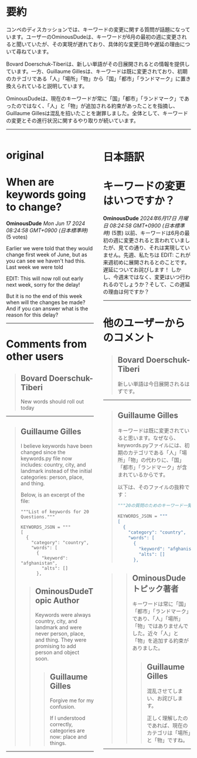 # 要約 
コンペのディスカッションでは、キーワードの変更に関する質問が話題になっています。ユーザーのOminousDudeは、キーワードが6月の最初の週に変更されると聞いていたが、その実現が遅れており、具体的な変更日時や遅延の理由について尋ねています。

Bovard Doerschuk-Tiberiは、新しい単語がその日展開されるとの情報を提供しています。一方、Guillaume Gillesは、キーワードは既に変更されており、初期のカテゴリである「人」「場所」「物」から「国」「都市」「ランドマーク」に置き換えられていると説明しています。

OminousDudeは、現在のキーワードが常に「国」「都市」「ランドマーク」であったのではなく、「人」と「物」が追加される約束があったことを指摘し、Guillaume Gillesは混乱を招いたことを謝罪しました。全体として、キーワードの変更とその進行状況に関するやり取りが続いています。

---


<style>
.column-left{
  float: left;
  width: 47.5%;
  text-align: left;
}
.column-right{
  float: right;
  width: 47.5%;
  text-align: left;
}
.column-one{
  float: left;
  width: 100%;
  text-align: left;
}
</style>


<div class="column-left">

# original

# When are keywords going to change?

**OminousDude** *Mon Jun 17 2024 08:24:58 GMT+0900 (日本標準時)* (5 votes)

Earlier we were told that they would change first week of June, but as you can see we haven't had this. Last week we were told

EDIT: This will now roll out early next week, sorry for the delay!

But it is no the end of this week when will the changes be made? And if you can answer what is the reason for this delay?



---

 # Comments from other users

> ## Bovard Doerschuk-Tiberi
> 
> New words should roll out today
> 
> 
> 


---

> ## Guillaume Gilles
> 
> I believe keywords have been changed since the keywords.py file now includes: country, city, and landmark instead of the initial categories: person, place,  and thing.
> 
> Below, is an excerpt of the file:
> 
> ```
> """List of keywords for 20 Questions."""
> 
> KEYWORDS_JSON = """
> [
>   {
>     "category": "country",
>     "words": [
>       {
>         "keyword": "afghanistan",
>         "alts": []
>       },
> 
> ```
> 
> 
> 
> > ## OminousDudeTopic Author
> > 
> > Keywords were always country, city, and landmark and were never person, place, and thing. They were promising to add person and object soon.
> > 
> > 
> > 
> > > ## Guillaume Gilles
> > > 
> > > Forgive me for my confusion.
> > > 
> > > If I understood correctly, categories are now: place and things.
> > > 
> > > 
> > > 


---



</div>
<div class="column-right">

# 日本語訳

# キーワードの変更はいつですか？
**OminousDude** *2024年6月17日 月曜日 08:24:58 GMT+0900 (日本標準時)* (5票)
以前、キーワードは6月の最初の週に変更されると言われていましたが、見ての通り、それは実現していません。先週、私たちは
EDIT: これが来週初めに展開されるとのことです。遅延についてお詫びします！
しかし、今週末ではなく、変更はいつ行われるのでしょうか？そして、この遅延の理由は何ですか？

---
 # 他のユーザーからのコメント
> ## Bovard Doerschuk-Tiberi
> 
> 新しい単語は今日展開されるはずです。

---
> ## Guillaume Gilles
> 
> キーワードは既に変更されていると思います。なぜなら、keywords.pyファイルには、初期のカテゴリである「人」「場所」「物」の代わりに、「国」「都市」「ランドマーク」が含まれているからです。
> 
> 以下は、そのファイルの抜粋です：
> 
> ```python
> """20の質問のためのキーワード一覧。"""
> 
> KEYWORDS_JSON = """
> [
>   {
>     "category": "country",
>     "words": [
>       {
>         "keyword": "afghanistan",
>         "alts": []
>       },
> 
> ```

> > ## OminousDude トピック著者
> > 
> > キーワードは常に「国」「都市」「ランドマーク」であり、「人」「場所」「物」ではありませんでした。近々「人」と「物」を追加する約束がありました。
> > 
> > 
> > > ## Guillaume Gilles
> > > 
> > > 混乱させてしまい、お詫びします。
> > > 
> > > 正しく理解したのであれば、現在のカテゴリは「場所」と「物」ですね。
> > > 
> > > 
> > > 
---


</div>